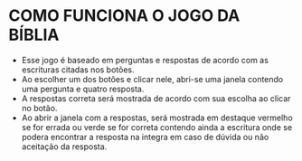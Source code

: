 # COMO FUNCIONA O JOGO DA BÍBLIA

* Esse jogo é baseado em perguntas e respostas de acordo com as escrituras citadas nos botões.
* Ao escolher um dos botões e clicar nele, abri-se uma janela contendo uma pergunta e quatro resposta.
* A respostas correta será mostrada de acordo com sua escolha ao clicar no botão.
* Ao abrir a janela com a respostas, será mostrada em destaque vermelho se for errada ou verde se for correta contendo ainda a escritura onde se podera encontrar a resposta na integra em caso de dúvida ou não aceitação da resposta.
